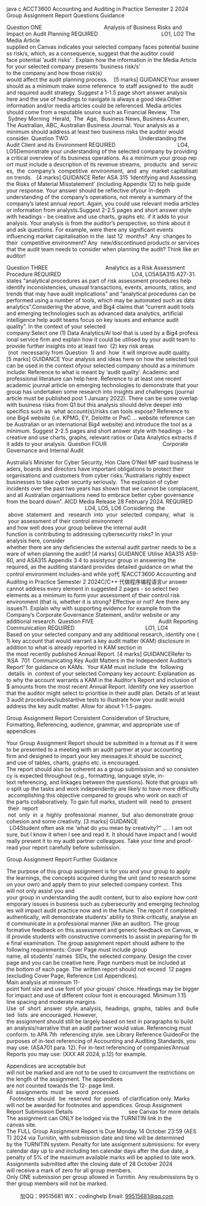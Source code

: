 java c
ACCT3600 Accounting and Auditing in Practice
Semester 2 2024
Group Assignment Report Questions  Guidance


Question ONE                                         Analysis of Business Risks and Impact on Audit Planning
REQUIRED                                          LO1, LO2
The Media Article supplied on Canvas indicates your selected company faces potential business risk/s, which, as a consequence, suggest that the auditor could face potential ‘audit risks’ .
Explain how the information in the Media Article for your selected company presents ‘business risk/s’ to the company and how those risk(s) would affect the audit planning process.    [5 marks]
GUIDANCEYour answer should as a minimum make some reference  to staff assigned to  the audit and required audit strategy. Suggest a 1-1.5 page short answer analysis here and the use of headings to navigate is always a good idea.Other information and/or media articles could be referenced. Media articles should come from a reputable source such as Financial Review,  The  Sydney Morning  Herald,  The  Age,  Business News, Business Acumen, The Australian, ABC, Australian Business Journal. Your analysis as a minimum should address at least two business risks the auditor would consider.
Question TWO                                               Understanding the Audit Client and its Environment
REQUIRED                                         LO4, LO5Demonstrate your understanding of the selected company by providing a critical overview of its business operations. As a minimum your group report must include a description of its revenue streams,  products  and  services,  the  company’s  competitive  environment,  and  any  market capitalisation trends.   [4 marks]
GUIDANCE
Refer ASA 315 ‘Identifying and Assessing the Risks of Material Misstatement’ (including Appendix 12) to help guide your response. Your answer should be reflective ofyour in-depth understanding of the company’s operations, not merely a summary of the company’s latest annual report. Again, you could use relevant media articles or information from analysts.Suggest 2-2.5 pages and short answer style with headings - be creative and use charts, graphs etc. if it adds to your analysis. Your analysis is from the auditor’s perspective, so think about it and ask questions. For example, were there any significant events influencing market capitalisation in the  last 12  months?  Any  changes to their  competitive environment?  Any  new/discontinued products or services that the audit team needs to consider when planning the audit? Think like an auditor!


Question THREE                                      Analytics as a Risk Assessment Procedure
REQUIRED                                               LO4, LO5ASA315 A27-31. states “analytical procedures as part of risk assessment procedures help identify inconsistencies, unusual transactions, events, amounts, ratios, and trends that may have audit implications” and “analytical procedures can be performed using a number of tools, which may be automated such as data analytics”.Considering the above, and Big4 claims that “current audit tools and emerging technologies such as advanced data analytics, artificial intelligence help audit teams focus on key issues and enhance audit quality”. In the context of your selected company:Select one (1) Data Analytics/AI tool that is used by a Big4 professional service firm and explain how it could be utilised by your audit team to provide further insights into at least two  (2) key risk areas  (not  necessarily from Question  1) and  how  it will improve audit quality. [5 marks]
GUIDANCE
Your analysis and ideas here on how the selected tool can be used in the context ofyour selected company should as a minimum include:
Reference to what is meant by ‘audit quality’. Academic and professional literature can help here.
Reference to at least one recent academic journal article on emerging technologies to demonstrate that your group has undertaken some research into insights and challenges (journal article must be published post 1 January 2022). There can be some overlap with business risks from Q1 but this analysis should delve deeper into specifics such as  what account(s)/risks can tools expose?
Reference to one Big4 website (i.e. KPMG, EY, Deloitte or PwC … website reference can be Australian or an international Big4 website) and introduce the tool as a minimum.
Suggest 2-2.5 pages and short answer style with headings - be creative and use charts, graphs, relevant ratios or Data Analytics extracts if it adds to your analysis.
Question FOUR                                     Corporate Governance and Internal Audit


Australia’s Minister for Cyber Security, Hon Clare O’Neil MP said business leaders, boards and directors have important obligations to protect their organisations and customers from cyber risks.“Australians rightly expect businesses to take cyber security seriously.  The explosion of cyber incidents over the past two years has shown that we cannot be complacent, and all Australian organisations need to embrace better cyber governance from the board down”.
AICD Media Release 28 February 2024.
REQUIRED                                                        LO4, LO5, LO6
Considering  the  above  statement  and   research  into  your  selected  company,  what   is  your assessment of their control environment and how well does your group believe the internal audit function is contributing to addressing cybersecurity risks? In your analysis here, consider whether there are any deficiencies the external audit partner needs to be aware of when planning the audit?
[4 marks]
GUIDANCE
Utilise ASA315 A59-60, and ASA315 Appendix 3  4 to assistyour group in answering the required, as the auditing standard provides detailed guidance on what the control environment includes-and while yo代 写ACCT3600 Accounting and Auditing in Practice Semester 2 2024C/C++
代做程序编程语言ur answer cannot address every element in suggested 2 pages - so select two elements as a minimum to form your assessment of their control risk environment (that is, whether it is strong? Effective or not? Are there any issues?). Explain why with supporting evidence for example from the Company’s Corporate Governance Statement, and/or website or any additional research.
Question FIVE                                           Audit Reporting  Communication
REQUIRED                                               LO1, LO4
Based on your selected company and any additional research, identify one (1) key account that would warrant a key audit matter (KAM) disclosure in addition to what is already reported in KAM section in the most recently published Annual Report.
[4 marks]
GUIDANCERefer to ‘ASA  701  Communicating Key Audit Matters in the Independent Auditor’s Report’ for guidance on KAMs.  Your KAM must include  the  following  details  in  context of your selected Company key account:
Explanation as to why the account warrants a KAM in the Auditor’s Report and inclusion of $ amounts from the most recent Annual Report.
Identify one key assertion that the auditor might select to prioritise in their audit plan.
Details of at least 3 audit procedures/substantive tests to illustrate how your audit would address the key audit matter. Allow for about 1-1.5-pages.



Group Assignment Report
Consistent Consideration of Structure, Formatting, Referencing, audience, grammar, and appropriate use of appendices


Your Group Assignment Report should be submitted in a format as if it were to be presented to a meeting with an audit partner at your accounting firm and designed to impart your key messages.It should be succinct, and use of tables, charts, graphs etc. is encouraged. The report should also be coherent as a group submission and so consistency is expected throughout (e.g., formatting, language style, in-text referencing, and linkages between the questions). Note that groups who split up the tasks and work independently are likely to have more difficulty accomplishing this objective compared to groups who work on each of the parts collaboratively. To gain full marks, student will  need to  present  their  report  not  only  in  a  highly  professional  manner,  but  also demonstrate group cohesion and some creativity.
[3 marks]
GUIDANCE                                      LO4Student often ask me ‘what do you mean by creativity?” … . I am not sure, but I know it when I see and read it. It should have impact and I would really present it to my audit partner colleagues. Take your time and proof-read your report carefully before submission.


Group Assignment Report Further Guidance

The purpose of this group assignment is for you and your group to apply the learnings, the concepts acquired during the unit (and to research some on your own) and apply them to your selected company context. This will not only assist you and your group in understanding the audit content, but to also explore how contemporary issues in business such as cybersecurity and emerging technologies will impact audit practice now and in the future. The report if completed authentically, will demonstrate students’ ability to think critically, analyse and communicate in a professional manner (like an auditor). The group formative feedback on this assessment and generic feedback on Canvas, will provide students with constructive comments to assist in preparing for the final examination.
The group assignment report should adhere to the following requirements:
Cover Page must include group name, all students’ names  SIDs, the selected company. Design the cover page and you can be creative here.
Page numbers must be included at the bottom of each page.
The written report should not exceed  12 pages (excluding Cover Page, Reference List  Appendices).
Main analysis at minimum 11-point font size and use font of your groups’ choice. Headings may be bigger for impact and use of different colour font is encouraged.
Minimum 1.15 line spacing and moderate margins.
Use  of  short  answer  style. analysis,  headings,  graphs,  tables  and  bulleted  lists  are encouraged. However, the assignment should still be largely based on text in paragraphs to build an analysis/narrative that an audit partner would value.
Referencing must conform. to APA 7th  referencing style. see Library Reference GuideoFor the purposes of in-text referencing of Accounting and Auditing Standards, you may use: (ASA701 para. 12). For in-text referencing of companies’Annual Reports you may use: (XXX AR 2024, p.12) for example.


Appendices are acceptable but will not be marked and are not to be used to circumvent the restrictions on the length of the assignment. The appendices are not counted towards the 12- page limit.
All  assignments  must  be  word  processed.   Footnotes  should   be  reserved  for  points  of clarification only. Marks will not be awarded for footnotes and appendices.
Group Assignment Report Submission Details                                     see Canvas for more details
The assignment can ONLY be lodged via the TURNITIN link in the canvas site.
The FULL Group Assignment Report is Due Monday 14 October 23:59 (AEST) 2024 via Turnitin, with submission date and time will be determined by the TURNITIN system.
Penalty for late assignment submissions: for every calendar day up to and including ten calendar days after the due date, a penalty of 5% of the maximum available marks will be applied to late work.
Assignments submitted after the closing date of 28 October 2024 will receive a mark of zero for all group members.
Only ONE submission per group allowed in Turnitin. Any resubmissions by other group members will not be marked.











         
加QQ：99515681  WX：codinghelp  Email: 99515681@qq.com
